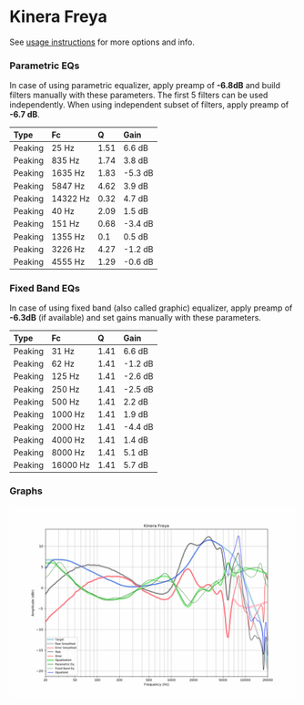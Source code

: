 # Kinera Freya
See [usage instructions](https://github.com/jaakkopasanen/AutoEq#usage) for more options and info.

### Parametric EQs
In case of using parametric equalizer, apply preamp of **-6.8dB** and build filters manually
with these parameters. The first 5 filters can be used independently.
When using independent subset of filters, apply preamp of **-6.7 dB**.

| Type    | Fc       |    Q | Gain    |
|:--------|:---------|:-----|:--------|
| Peaking | 25 Hz    | 1.51 | 6.6 dB  |
| Peaking | 835 Hz   | 1.74 | 3.8 dB  |
| Peaking | 1635 Hz  | 1.83 | -5.3 dB |
| Peaking | 5847 Hz  | 4.62 | 3.9 dB  |
| Peaking | 14322 Hz | 0.32 | 4.7 dB  |
| Peaking | 40 Hz    | 2.09 | 1.5 dB  |
| Peaking | 151 Hz   | 0.68 | -3.4 dB |
| Peaking | 1355 Hz  | 0.1  | 0.5 dB  |
| Peaking | 3226 Hz  | 4.27 | -1.2 dB |
| Peaking | 4555 Hz  | 1.29 | -0.6 dB |

### Fixed Band EQs
In case of using fixed band (also called graphic) equalizer, apply preamp of **-6.3dB**
(if available) and set gains manually with these parameters.

| Type    | Fc       |    Q | Gain    |
|:--------|:---------|:-----|:--------|
| Peaking | 31 Hz    | 1.41 | 6.6 dB  |
| Peaking | 62 Hz    | 1.41 | -1.2 dB |
| Peaking | 125 Hz   | 1.41 | -2.6 dB |
| Peaking | 250 Hz   | 1.41 | -2.5 dB |
| Peaking | 500 Hz   | 1.41 | 2.2 dB  |
| Peaking | 1000 Hz  | 1.41 | 1.9 dB  |
| Peaking | 2000 Hz  | 1.41 | -4.4 dB |
| Peaking | 4000 Hz  | 1.41 | 1.4 dB  |
| Peaking | 8000 Hz  | 1.41 | 5.1 dB  |
| Peaking | 16000 Hz | 1.41 | 5.7 dB  |

### Graphs
![](./Kinera%20Freya.png)